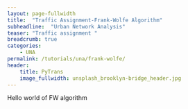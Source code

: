 ```yaml
---
layout: page-fullwidth
title:  "Traffic Assignment-Frank-Wolfe Algorithm"
subheadline:  "Urban Network Analysis"
teaser: "Traffic assignment "
breadcrumb: true
categories:
    - UNA
permalink: /tutorials/una/frank-wolfe/
header:
	title: PyTrans
	image_fullwidth: unsplash_brooklyn-bridge_header.jpg
---
```

Hello world of FW algorithm